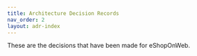 ```yaml
---
title: Architecture Decision Records
nav_order: 2
layout: adr-index
---
```


These are the decisions that have been made for eShopOnWeb.